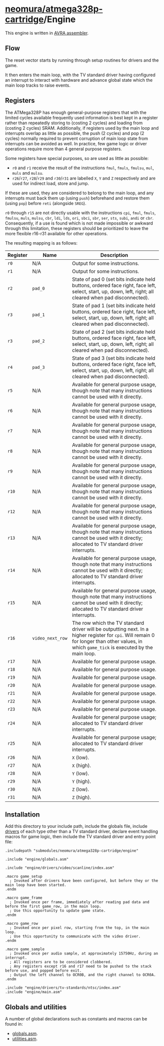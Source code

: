 # [neomura/atmega328p-cartridge](../readme.md)/Engine

This engine is written in [AVRA assembler](https://github.com/Ro5bert/avra).

## Flow

The reset vector starts by running through setup routines for drivers and the game.

It then enters the main loop, with the TV standard driver having configured an interrupt to interact with hardware and advance global state which the main loop tracks to raise events.

## Registers

The ATMega328P has enough general-purpose registers that with the limited cycles available frequently used information is best kept in a register rather than repeatedly storing to (costing 2 cycles) and loading from (costing 2 cycles) SRAM.  Additionally, if registers used by the main loop and interrupts overlap as little as possible, the push (2 cycles) and pop (2 cycles) normally required to prevent corruption of main loop state from interrupts can be avoided as well.  In practice, few game logic or driver operations require more than 4 general purpose registers.

Some registers have special purposes, so are used as little as possible:

- `r0` and `r1` receive the result of the instructions `fmul`, `fmuls`, `fmulsu`, `mul`, `muls` and `mulsu`.
- `r26`/`r27`, `r28`/`r29` and `r30`/`r31` are labelled `X`, `Y` and `Z` respectively and are used for indirect load, store and jump.

If these are used, they are considered to belong to the main loop, and any interrupts must back them up (using `push`) beforehand and restore them (using `pop`) before `reti` (alongside `SREG`).

`r0` through `r15` are not directly usable with the instructions `cpi`, `fmul`, `fmuls`, `fmulsu`, `muls`, `mulsu`, `cbr`, `ldi`, `lds`, `ori`, `sbci`, `sbr`, `ser`, `sts`, `subi`, `andi` or `cbr`.  Consequently, if a use is found which is not made impossible or awkward through this limitation, these registers should be prioritized to leave the more flexible r16-r31 available for other operations.

The resulting mapping is as follows:

| Register | Name             | Description                                                                                                                                                                                    |
| -------- | ---------------- | ---------------------------------------------------------------------------------------------------------------------------------------------------------------------------------------------- |
| `r0`     | N/A              | Output for some instructions.                                                                                                                                                                  |
| `r1`     | N/A              | Output for some instructions.                                                                                                                                                                  |
| `r2`     | `pad_0`          | State of pad 0 (set bits indicate held buttons, ordered face right, face left, select, start, up, down, left, right; all cleared when pad disconnected).                                       |
| `r3`     | `pad_1`          | State of pad 1 (set bits indicate held buttons, ordered face right, face left, select, start, up, down, left, right; all cleared when pad disconnected).                                       |
| `r3`     | `pad_2`          | State of pad 2 (set bits indicate held buttons, ordered face right, face left, select, start, up, down, left, right; all cleared when pad disconnected).                                       |
| `r4`     | `pad_3`          | State of pad 3 (set bits indicate held buttons, ordered face right, face left, select, start, up, down, left, right; all cleared when pad disconnected).                                       |
| `r5`     | N/A              | Available for general purpose usage, though note that many instructions cannot be used with it directly.                                                                                       |
| `r6`     | N/A              | Available for general purpose usage, though note that many instructions cannot be used with it directly.                                                                                       |
| `r7`     | N/A              | Available for general purpose usage, though note that many instructions cannot be used with it directly.                                                                                       |
| `r8`     | N/A              | Available for general purpose usage, though note that many instructions cannot be used with it directly.                                                                                       |
| `r9`     | N/A              | Available for general purpose usage, though note that many instructions cannot be used with it directly.                                                                                       |
| `r10`    | N/A              | Available for general purpose usage, though note that many instructions cannot be used with it directly.                                                                                       |
| `r12`    | N/A              | Available for general purpose usage, though note that many instructions cannot be used with it directly.                                                                                       |
| `r13`    | N/A              | Available for general purpose usage, though note that many instructions cannot be used with it directly; allocated to TV standard driver interrupts.                                           |
| `r14`    | N/A              | Available for general purpose usage, though note that many instructions cannot be used with it directly; allocated to TV standard driver interrupts.                                           |
| `r15`    | N/A              | Available for general purpose usage, though note that many instructions cannot be used with it directly; allocated to TV standard driver interrupts.                                           |
| `r16`    | `video_next_row` | The row which the TV standard driver will be outputting next.  In a higher register for `cpi`.  Will remain 0 for longer than other values, in which `game_tick` is executed by the main loop. |
| `r17`    | N/A              | Available for general purpose usage.                                                                                                                                                           |
| `r18`    | N/A              | Available for general purpose usage.                                                                                                                                                           |
| `r19`    | N/A              | Available for general purpose usage.                                                                                                                                                           |
| `r20`    | N/A              | Available for general purpose usage.                                                                                                                                                           |
| `r21`    | N/A              | Available for general purpose usage.                                                                                                                                                           |
| `r22`    | N/A              | Available for general purpose usage.                                                                                                                                                           |
| `r23`    | N/A              | Available for general purpose usage.                                                                                                                                                           |
| `r24`    | N/A              | Available for general purpose usage; allocated to TV standard driver interrupts.                                                                                                               |
| `r25`    | N/A              | Available for general purpose usage; allocated to TV standard driver interrupts.                                                                                                               |
| `r26`    | N/A              | `X` (low).                                                                                                                                                                                     |
| `r27`    | N/A              | `X` (high).                                                                                                                                                                                    |
| `r28`    | N/A              | `Y` (low).                                                                                                                                                                                     |
| `r29`    | N/A              | `Y` (high).                                                                                                                                                                                    |
| `r30`    | N/A              | `Z` (low).                                                                                                                                                                                     |
| `r31`    | N/A              | `Z` (high).                                                                                                                                                                                    |

## Installation

Add this directory to your include path, include the globals file, include [drivers](./engine/drivers/readme.md) of each type other than a TV standard driver, declare event handling macros for game logic, then include the TV standard driver and entry point file:

```assembly
.includepath "submodules/neomura/atmega328p-cartridge/engine"

.include "engine/globals.asm"

.include "engine/drivers/video/scanline/index.asm"

.macro game_setup
  ; Invoked after drivers have been configured, but before they or the main loop have been started.
.endm

.macro game_frame
  ; Invoked once per frame, immediately after reading pad data and before the first game_row, in the main loop.
  ; Use this opportunity to update game state.
.endm

.macro game_row
  ; Invoked once per pixel row, starting from the top, in the main loop.
  ; Use this opportunity to communicate with the video driver.
.endm

.macro game_sample
  ; Invoked once per audio sample, at approximately 15750Hz, during an interrupt.
  ; All registers are to be considered clobbered.
  ; Any registers except r16 and r17 need to be pushed to the stack before use, and popped before exit.
  ; Output the left channel to OCR0B, and the right channel to OCR0A.
.endm

.include "engine/drivers/tv-standards/ntsc/index.asm"
.include "engine/main.asm"
```

## Globals and utilities

A number of global declarations such as constants and macros can be found in:

- [globals.asm](./engine/globals.asm).
- [utilities.asm](./engine/utilities.asm).
